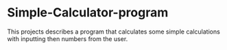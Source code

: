 # Simple-Calculator-program
This projects describes a program that calculates some simple calculations with inputting then numbers from the user.
